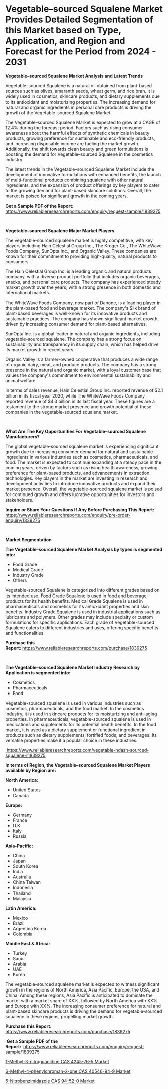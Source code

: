 <p><h1>Vegetable–sourced Squalene Market Provides Detailed Segmentation of this Market based on Type, Application, and Region and Forecast for the Period from 2024 - 2031</h1></p><p><strong>Vegetable–sourced Squalene Market Analysis and Latest Trends</strong></p>
<p><p>Vegetable–sourced Squalene is a natural oil obtained from plant-based sources such as olives, amaranth seeds, wheat germ, and rice bran. It is widely used in cosmetics, skincare products, and dietary supplements due to its antioxidant and moisturizing properties. The increasing demand for natural and organic ingredients in personal care products is driving the growth of the Vegetable–sourced Squalene Market.</p><p>The Vegetable–sourced Squalene Market is expected to grow at a CAGR of 12.4% during the forecast period. Factors such as rising consumer awareness about the harmful effects of synthetic chemicals in beauty products, growing preference for sustainable and eco-friendly products, and increasing disposable income are fueling the market growth. Additionally, the shift towards clean beauty and green formulations is boosting the demand for Vegetable–sourced Squalene in the cosmetics industry.</p><p>The latest trends in the Vegetable–sourced Squalene Market include the development of innovative formulations with enhanced benefits, the launch of multi-functional products combining squalene with other natural ingredients, and the expansion of product offerings by key players to cater to the growing demand for plant-based skincare solutions. Overall, the market is poised for significant growth in the coming years.</p></p>
<p><strong>Get a Sample PDF of the Report:&nbsp;</strong> <a href="https://www.reliableresearchreports.com/enquiry/request-sample/1839275">https://www.reliableresearchreports.com/enquiry/request-sample/1839275</a></p>
<p>&nbsp;</p>
<p><strong>Vegetable–sourced Squalene Major Market Players</strong></p>
<p><p>The vegetable-sourced squalene market is highly competitive, with key players including Hain Celestial Group Inc., The Kroger Co., The WhiteWave Foods Company, SunOpta Inc., and Organic Valley. These companies are known for their commitment to providing high-quality, natural products to consumers.</p><p>The Hain Celestial Group Inc. is a leading organic and natural products company, with a diverse product portfolio that includes organic beverages, snacks, and personal care products. The company has experienced steady market growth over the years, with a strong presence in both domestic and international markets.</p><p>The WhiteWave Foods Company, now part of Danone, is a leading player in the plant-based food and beverage market. The company's Silk brand of plant-based beverages is well-known for its innovative products and sustainable practices. The company has shown significant market growth, driven by increasing consumer demand for plant-based alternatives.</p><p>SunOpta Inc. is a global leader in natural and organic ingredients, including vegetable-sourced squalene. The company has a strong focus on sustainability and transparency in its supply chain, which has helped drive its market growth in recent years.</p><p>Organic Valley is a farmer-owned cooperative that produces a wide range of organic dairy, meat, and produce products. The company has a strong presence in the natural and organic market, with a loyal customer base that values the company's commitment to environmental sustainability and animal welfare.</p><p>In terms of sales revenue, Hain Celestial Group Inc. reported revenue of $2.1 billion in its fiscal year 2020, while The WhiteWave Foods Company reported revenue of $4.3 billion in its last fiscal year. These figures are a testament to the strong market presence and growth potential of these companies in the vegetable-sourced squalene market.</p></p>
<p>&nbsp;</p>
<p><strong>What Are The Key Opportunities For Vegetable–sourced Squalene Manufacturers?</strong></p>
<p><p>The global vegetable-sourced squalene market is experiencing significant growth due to increasing consumer demand for natural and sustainable ingredients in various industries such as cosmetics, pharmaceuticals, and food. The market is expected to continue expanding at a steady pace in the coming years, driven by factors such as rising health awareness, growing preference for plant-based products, and advancements in extraction technologies. Key players in the market are investing in research and development activities to introduce innovative products and expand their market presence. Overall, the vegetable-sourced squalene market is poised for continued growth and offers lucrative opportunities for investors and stakeholders.</p></p>
<p><strong>Inquire or Share Your Questions If Any Before Purchasing This Report:</strong> <a href="https://www.reliableresearchreports.com/enquiry/pre-order-enquiry/1839275">https://www.reliableresearchreports.com/enquiry/pre-order-enquiry/1839275</a></p>
<p>&nbsp;</p>
<p><strong>Market Segmentation</strong></p>
<p><strong>The Vegetable–sourced Squalene Market Analysis by types is segmented into:</strong></p>
<p><ul><li>Food Grade</li><li>Medical Grade</li><li>Industry Grade</li><li>Others</li></ul></p>
<p><p>Vegetable-sourced Squalene is categorized into different grades based on its intended use. Food Grade Squalene is used in food and beverage products for its health benefits. Medical Grade Squalene is used in pharmaceuticals and cosmetics for its antioxidant properties and skin benefits. Industry Grade Squalene is used in industrial applications such as lubricants and polymers. Other grades may include specialty or custom formulations for specific applications. Each grade of Vegetable-sourced Squalene caters to different industries and uses, offering specific benefits and functionalities.</p></p>
<p><strong>Purchase this Report:&nbsp;</strong><a href="https://www.reliableresearchreports.com/purchase/1839275">https://www.reliableresearchreports.com/purchase/1839275</a></p>
<p>&nbsp;</p>
<p><strong>The Vegetable–sourced Squalene Market Industry Research by Application is segmented into:</strong></p>
<p><ul><li>Cosmetics</li><li>Pharmaceuticals</li><li>Food</li></ul></p>
<p><p>Vegetable-sourced squalene is used in various industries such as cosmetics, pharmaceuticals, and the food market. In the cosmetics industry, it is used in skincare products for its moisturizing and anti-aging properties. In pharmaceuticals, vegetable-sourced squalene is used in medications and supplements for its potential health benefits. In the food market, it is used as a dietary supplement or functional ingredient in products such as dietary supplements, fortified foods, and beverages. Its versatile properties make it a popular choice in these industries.</p></p>
<p><a href="https://www.reliableresearchreports.com/vegetable-ndash-sourced-squalene-r1839275">&nbsp;https://www.reliableresearchreports.com/vegetable-ndash-sourced-squalene-r1839275</a></p>
<p><strong>In terms of Region, the Vegetable–sourced Squalene Market Players available by Region are:</strong></p>
<p>
    <p> <strong> North America: </strong>
        <ul>
            <li>United States</li>
            <li>Canada</li>
        </ul>
        </p> 
    <p> <strong> Europe: </strong>
        <ul>
            <li>Germany</li>
            <li>France</li>
            <li>U.K.</li>
            <li>Italy</li>
            <li>Russia</li>
        </ul>
        </p> 
    <p> <strong> Asia-Pacific: </strong>
        <ul>
            <li>China</li>
            <li>Japan</li>
            <li>South Korea</li>
            <li>India</li>
            <li>Australia</li>
            <li>China Taiwan</li>
            <li>Indonesia</li>
            <li>Thailand</li>
            <li>Malaysia</li>
        </ul>
        </p> 
    <p> <strong> Latin America: </strong>
        <ul>
            <li>Mexico</li>
            <li>Brazil</li>
            <li>Argentina Korea</li>
            <li>Colombia</li>
        </ul>
        </p> 
    <p> <strong> Middle East & Africa: </strong>
        <ul>
            <li>Turkey</li>
            <li>Saudi</li>
            <li>Arabia</li>
            <li>UAE</li>
            <li>Korea</li>
        </ul>
    </p>
    </p>
<p><p>The vegetable-sourced squalene market is expected to witness significant growth in the regions of North America, Asia Pacific, Europe, the USA, and China. Among these regions, Asia Pacific is anticipated to dominate the market with a market share of XX%, followed by North America with XX% and Europe with XX%. The increasing consumer preference for natural and plant-based skincare products is driving the demand for vegetable-sourced squalene in these regions, propelling market growth.</p></p>
<p><strong>Purchase this Report: </strong><a href="https://www.reliableresearchreports.com/purchase/1839275">https://www.reliableresearchreports.com/purchase/1839275</a></p>
<p>&nbsp;<strong>Get a Sample PDF of the Report:&nbsp;&nbsp;</strong><a href="https://www.reliableresearchreports.com/enquiry/request-sample/1839275">https://www.reliableresearchreports.com/enquiry/request-sample/1839275</a></p>
<p><strong></strong></p>
<p><p><a href="https://github.com/jadenRaynor/Market-Research-Report-List-1/blob/main/1-methyl-3-nitroguanidine-cas-4245-76-5-market.md">1-Methyl-3-nitroguanidine CAS 4245-76-5 Market</a></p><p><a href="https://github.com/ranaacryptoaddmin/Market-Research-Report-List-1/blob/main/6-methyl-4-phenylchroman-2-one-cas-40546-94-9-market.md">6-Methyl-4-phenylchroman-2-one CAS 40546-94-9 Market</a></p><p><a href="https://github.com/JordyBecker/Market-Research-Report-List-1/blob/main/5-nitrobenzimidazole-cas-94-52-0-market.md">5-Nitrobenzimidazole CAS 94-52-0 Market</a></p></p>